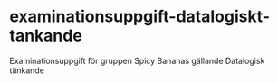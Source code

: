 # examinationsuppgift-datalogiskt-tankande
Examinationsuppgift för gruppen Spicy Bananas gällande Datalogisk tänkande  

